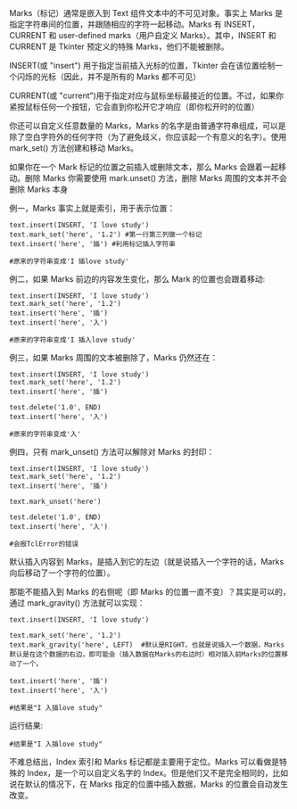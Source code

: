 Marks（标记）通常是嵌入到 Text 组件文本中的不可见对象。事实上 Marks 是指定字符串间的位置，并跟随相应的字符一起移动。Marks 有 INSERT，CURRENT 和 user-defined marks（用户自定义 Marks）。其中，INSERT 和 CURRENT 是 Tkinter 预定义的特殊 Marks，他们不能被删除。

INSERT\(或 "insert"\) 用于指定当前插入光标的位置，Tkinter 会在该位置绘制一个闪烁的光标（因此，并不是所有的 Marks 都不可见）

CURRENT\(或 "current"\)用于指定对应与鼠标坐标最接近的位置。不过，如果你紧按鼠标任何一个按钮，它会直到你松开它才响应（即你松开时的位置）

你还可以自定义任意数量的 Marks，Marks 的名字是由普通字符串组成，可以是除了空白字符外的任何字符（为了避免歧义，你应该起一个有意义的名字）。使用 mark\_set\(\) 方法创建和移动 Marks。

如果你在一个 Mark 标记的位置之前插入或删除文本，那么 Marks 会跟着一起移动。删除 Marks 你需要使用 mark.unset\(\) 方法，删除 Marks 周围的文本并不会删除 Marks 本身

例一，Marks 事实上就是索引，用于表示位置：

```
text.insert(INSERT, 'I love study')
text.mark_set('here', '1.2') #第一行第三列做一个标记
text.insert('here', '插') #利用标记插入字符串

#原来的字符串变成'I 插love study'
```

例二，如果 Marks 前边的内容发生变化，那么 Mark 的位置也会跟着移动:

```
text.insert(INSERT, 'I love study')
text.mark_set('here', '1.2')
text.insert('here', '插')
text.insert('here', '入')

#原来的字符串变成'I 插入love study'
```

例三，如果 Marks 周围的文本被删除了，Marks 仍然还在：

```
text.insert(INSERT, 'I love study')
text.mark_set('here', '1.2')
text.insert('here', '插')

test.delete('1.0', END)
text.insert('here', '入')

#原来的字符串变成'入'
```

例四，只有 mark\_unset\(\) 方法可以解除对 Marks 的封印：

```
text.insert(INSERT, 'I love study')
text.mark_set('here', '1.2')
text.insert('here', '插')

text.mark_unset('here')

test.delete('1.0', END)
text.insert('here', '入')

#会报TclError的错误
```

默认插入内容到 Marks，是插入到它的左边（就是说插入一个字符的话，Marks 向后移动了一个字符的位置）。

那能不能插入到 Marks 的右侧呢（即 Marks 的位置一直不变）？其实是可以的，通过 mark\_gravity\(\) 方法就可以实现：

```
text.insert(INSERT, 'I love study')

text.mark_set('here', '1.2')
text.mark_gravity('here', LEFT)  #默认是RIGHT，也就是说插入一个数据，Marks默认是在这个数据的右边，即可能会（插入数据在Marks的右边时）相对插入前Marks的位置移动了一个。

text.insert('here', '插')
text.insert('here', '入')

#结果是"I 入插love study"
```

运行结果:

```
#结果是"I 入插love study"
```

不难总结出，Index 索引和 Marks 标记都是主要用于定位。Marks 可以看做是特殊的 Index，是一个可以自定义名字的 Index。但是他们又不是完全相同的，比如说在默认的情况下，在 Marks 指定的位置中插入数据，Marks 的位置会自动发生改变。

